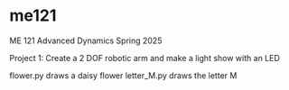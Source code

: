 # me121

ME 121 Advanced Dynamics Spring 2025

Project 1: Create a 2 DOF robotic arm and make a light show with an LED

flower.py draws a daisy flower
letter_M.py draws the letter M
